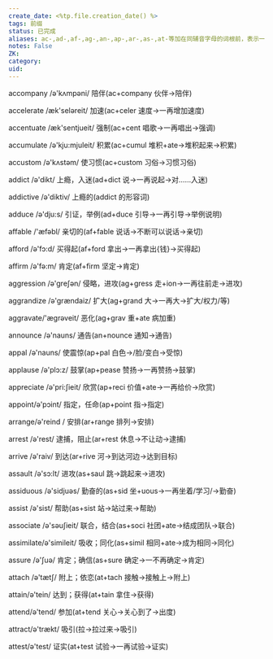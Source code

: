 ```yaml
---
create_date: <%tp.file.creation_date() %>
tags: 前缀
status: 已完成 
aliases: ac-,ad-,af-,ag-,an-,ap-,ar-,as-,at-等加在同辅音字母的词根前，表示一再等加强意
notes: False
ZK: 
category: 
uid: 
---
```


accompany /ə'kʌmpəni/ 陪伴(ac+company 伙伴→陪伴) 

accelerate /æk'seləreit/ 加速(ac+celer 速度→一再增加速度) 

accentuate /æk'sentjueit/ 强制(ac+cent 唱歌→一再唱出→强调) 

accumulate /ə'kju:mjuleit/ 积累(ac+cumul 堆积+ate→堆积起来→积累)

accustom /ə'kʌstəm/ 使习惯(ac+custom 习俗→习惯习俗)

addict /ə'dikt/ 上瘾，入迷(ad+dict 说→一再说起→对……入迷)

addictive /ə'diktiv/ 上瘾的(addict 的形容词)

adduce /ə'dju:s/ 引证，举例(ad+duce 引导→一再引导→举例说明)

affable /'æfəbl/ 亲切的(af+fable 说话→不断可以说话→亲切)

afford /ə'fɔ:d/ 买得起(af+ford 拿出→一再拿出{钱}→买得起)

affirm /ə'fə:m/ 肯定(af+firm 坚定→肯定)

aggression /ə'greʃən/ 侵略，进攻(ag+gress 走+ion→一再往前走→进攻)

aggrandize /ə'grændaiz/ 扩大(ag+grand 大→一再大→扩大/权力/等)

aggravate/'ægrəveit/ 恶化(ag+grav 重+ate 病加重)

announce /ə'nauns/ 通告(an+nounce 通知→通告)

appal /ə'nauns/ 使震惊(ap+pal 白色→/脸/变白→受惊)

applause /ə'plɔ:z/ 鼓掌(ap+pease 赞扬→一再赞扬→鼓掌)

appreciate /ə'pri:ʃieit/ 欣赏(ap+reci 价值+ate→一再给价→欣赏)

appoint/ə'pɔint/ 指定，任命(ap+point 指→指定)

arrange/ə'reind / 安排(ar+range 排列→安排)

arrest /ə'rest/ 逮捕，阻止(ar+rest 休息→不让动→逮捕)

arrive /ə'raiv/ 到达(ar+rive 河→到达河边→达到目标)

assault /ə'sɔ:lt/ 进攻(as+saul 跳→跳起来→进攻)

assiduous /ə'sidjuəs/ 勤奋的(as+sid 坐+uous→一再坐着/学习/→勤奋)

assist /ə'sist/ 帮助(as+sist 站→站过来→帮助)

associate /ə'səuʃieit/ 联合，结合(as+soci 社团+ate→结成团队→联合)

assimilate/ə'simileit/ 吸收；同化(as+simil 相同+ate→成为相同→同化)

assure /ə'ʃuə/ 肯定；确信(as+sure 确定→一不再确定→肯定)

attach /ə'tætʃ/ 附上；依恋(at+tach 接触→接触上→附上)

attain/ə'tein/ 达到；获得(at+tain 拿住→获得)

attend/ə'tend/ 参加(at+tend 关心→关心到了→出度)

attract/ə'trækt/ 吸引(拉→拉过来→吸引)

attest/ə'test/ 证实(at+test 试验→一再试验→证实)